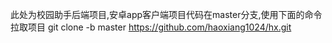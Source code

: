 此处为校园助手后端项目,安卓app客户端项目代码在master分支,使用下面的命令拉取项目
git clone -b master  https://github.com/haoxiang1024/hx.git

